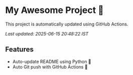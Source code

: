 # My Awesome Project 🚀

This project is automatically updated using GitHub Actions.

_Last updated: 2025-06-15 20:48:22 IST_

## Features
- Auto-update README using Python 🐍
- Auto Git push with GitHub Actions 🤖
